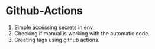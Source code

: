 # Github-Actions

1. Simple accessing secrets in env. 
2. Checking if manual is working with the automatic code.
3. Creating tags using github actions.
